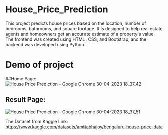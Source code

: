 # House_Price_Prediction
This project predicts house prices based on the location, number of bedrooms, bathrooms, and square footage. It is designed to help real estate agents and homeowners get an accurate estimate of a property's value. The frontend was created using HTML, CSS, and Bootstrap, and the backend was developed using Python.
			
# Demo of project

##Home Page:
![House Price Prediction - Google Chrome 30-04-2023 18_37_42](https://user-images.githubusercontent.com/105841271/235354585-1bf2fbb2-9aa3-4de2-9b99-85e9351a4305.png)

## Result Page:
![House Price Prediction - Google Chrome 30-04-2023 18_37_51](https://user-images.githubusercontent.com/105841271/235354598-3b2c176c-a8a5-497e-a3e4-86a88e7a376e.png)

The Dataset from Kaggle 
Link: https://www.kaggle.com/datasets/amitabhajoy/bengaluru-house-price-data
